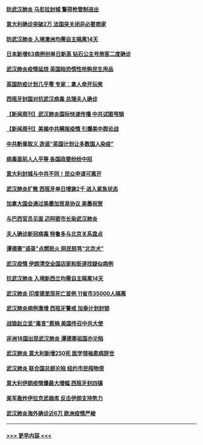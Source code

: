 #### [防武汉肺炎 马尼拉封城 警荷枪管制进出](../pages/prog202/a102800083.md?t=03151831) 
#### [意大利确诊突破2万 法国突关闭非必要商家](../pages/prog202/a102800071.md?t=03151831) 
#### [防武汉肺炎 入境澳洲均需自主隔离14天](../pages/prog202/a102800049.md?t=03151831) 
#### [日本新增63病例创单日新高 钻石公主号旅客二度确诊](../pages/prog202/a102800002.md?t=03151831) 
#### [武汉肺炎疫情延烧 英国陷恐慌性抢购民生用品](../pages/prog202/a102799980.md?t=03151831) 
#### [英国防疫计划几乎零 专家：拿人命开玩笑](../pages/prog202/a102799943.md?t=03151831) 
#### [西班牙封国对抗武汉病毒 总理夫人确诊](../pages/prog202/a102799930.md?t=03151831) 
#### [【新闻周刊】武汉肺炎国际快速传播 中共试图甩锅](../pages/prog202/a102799845.md?t=03151831) 
#### [【新闻周刊】美揭中共瞒报疫情  引爆美中舆论战](../pages/prog202/a102799836.md?t=03151831) 
#### [中共断章取义 造谣“英国计划让多数国人染疫”](../pages/prog202/a102799810.md?t=03151831) 
#### [病毒面前人人平等 各国政要纷纷中招](../pages/prog202/a102799720.md?t=03151831) 
#### [意大利封城与中共不同！民众申请可离开](../pages/prog202/a102799706.md?t=03151831) 
#### [武汉肺炎扩散 西班牙单日增逾2千 进入紧急状态](../pages/prog202/a102799649.md?t=03151831) 
#### [加拿大国会通过美墨加贸易协议  美墨祝贺](../pages/prog202/a102799636.md?t=03151831) 
#### [与巴西官员见面 迈阿密市长染武汉肺炎](../pages/prog202/a102799484.md?t=03151831) 
#### [夫人确诊新冠病毒 特鲁多与北京关系盘点](../pages/prog202/a102799474.md?t=03151831) 
#### [谭德塞“语录”点燃怒火 网民怒骂“北京犬”](../pages/prog202/a102799480.md?t=03151831) 
#### [武汉疫情 伊朗清空全国店家和街道找疑似病例](../pages/prog202/a102799451.md?t=03151831) 
#### [抗武汉肺炎 入境新西兰均需自主隔离14天](../pages/prog202/a102799406.md?t=03151831) 
#### [武汉肺炎 印度德里现死亡首例 11省市35000人隔离](../pages/prog202/a102799379.md?t=03151831) 
#### [武汉肺炎病例激增 西班牙警戒 加泰计划封锁](../pages/prog202/a102799338.md?t=03151831) 
#### [战狼赵立坚“毒言”惹祸 美国传召中共大使](../pages/prog202/a102799314.md?t=03151831) 
#### [非洲18国出现武汉肺炎 谭德塞祖国亦沦陷](../pages/prog202/a102799302.md?t=03151831) 
#### [武汉肺炎 意大利新增250死 医学领袖患病辞世](../pages/prog202/a102799253.md?t=03151831) 
#### [武汉肺炎 联合国总部沦陷 纽约市民囤物资](../pages/prog202/a102799239.md?t=03151831) 
#### [意大利伊朗疫情爆最大增幅 西班牙封四镇](../pages/prog202/a102798969.md?t=03151831) 
#### [美军轰炸伊拉克武器库 反击伊朗支持势力](../pages/prog202/a102799127.md?t=03151831) 
#### [武汉肺炎海外确诊近6万 欧洲疫情严峻](../pages/prog202/a102799147.md?t=03151831) 

----
#### [ >>> 更早内容 <<< ](../indexes/prog202-earlier.md)
